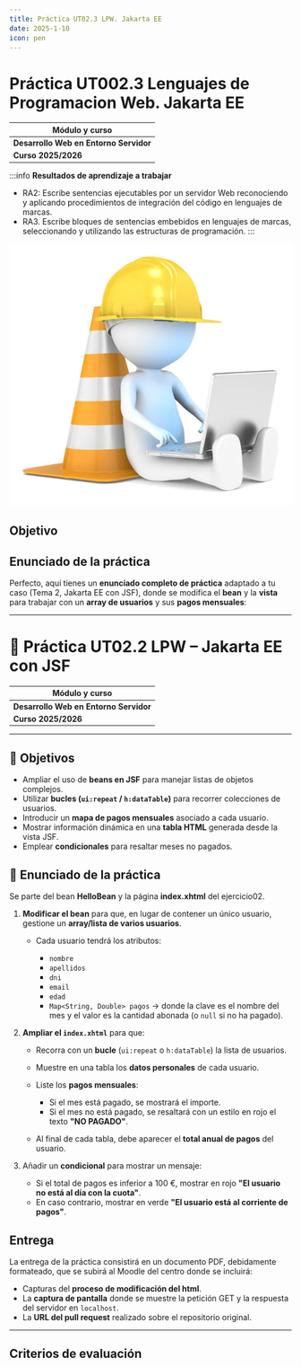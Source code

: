 ```yaml
---
title: Práctica UT02.3 LPW. Jakarta EE
date: 2025-1-10
icon: pen
---
```


# Práctica UT002.3 Lenguajes de Programacion Web. Jakarta EE

| Módulo y curso |
| --- |
| **Desarrollo Web en Entorno Servidor** |
|**Curso 2025/2026**|

:::info
**Resultados de aprendizaje a trabajar**
 * RA2: Escribe sentencias ejecutables por un servidor Web reconociendo y aplicando procedimientos de integración del código en lenguajes de marcas. 
 * RA3. Escribe bloques de sentencias embebidos en lenguajes de marcas, seleccionando y utilizando las estructuras de programación.
:::

![En construcción](/images/under-construction.jpg)

## Objetivo

## Enunciado de la práctica
Perfecto, aquí tienes un **enunciado completo de práctica** adaptado a tu caso (Tema 2, Jakarta EE con JSF), donde se modifica el **bean** y la **vista** para trabajar con un **array de usuarios** y sus **pagos mensuales**:

---

# 📘 Práctica UT02.2 LPW – Jakarta EE con JSF

| Módulo y curso                         |
| -------------------------------------- |
| **Desarrollo Web en Entorno Servidor** |
| **Curso 2025/2026**                    |

---

## 🎯 Objetivos

* Ampliar el uso de **beans en JSF** para manejar listas de objetos complejos.
* Utilizar **bucles (`ui:repeat` / `h:dataTable`)** para recorrer colecciones de usuarios.
* Introducir un **mapa de pagos mensuales** asociado a cada usuario.
* Mostrar información dinámica en una **tabla HTML** generada desde la vista JSF.
* Emplear **condicionales** para resaltar meses no pagados.

## 📝 Enunciado de la práctica

Se parte del bean **HelloBean** y la página **index.xhtml** del ejercicio02.

1. **Modificar el bean** para que, en lugar de contener un único usuario, gestione un **array/lista de varios usuarios**.

   * Cada usuario tendrá los atributos:

     * `nombre`
     * `apellidos`
     * `dni`
     * `email`
     * `edad`
     * `Map<String, Double> pagos` → donde la clave es el nombre del mes y el valor es la cantidad abonada (o `null` si no ha pagado).

2. **Ampliar el `index.xhtml`** para que:

   * Recorra con un **bucle** (`ui:repeat` o `h:dataTable`) la lista de usuarios.
   * Muestre en una tabla los **datos personales** de cada usuario.
   * Liste los **pagos mensuales**:

     * Si el mes está pagado, se mostrará el importe.
     * Si el mes no está pagado, se resaltará con un estilo en rojo el texto **"NO PAGADO"**.
   * Al final de cada tabla, debe aparecer el **total anual de pagos** del usuario.

3. Añadir un **condicional** para mostrar un mensaje:

   * Si el total de pagos es inferior a 100 €, mostrar en rojo **"El usuario no está al día con la cuota"**.
   * En caso contrario, mostrar en verde **"El usuario está al corriente de pagos"**.

## Entrega

La entrega de la práctica consistirá en un documento PDF, debidamente formateado, que se subirá al Moodle del centro donde se incluirá:
  
* Capturas del **proceso de modificación del html**.
* La **captura de pantalla** donde se muestre la petición GET y la respuesta del servidor en `localhost`.
* La **URL del pull request** realizado sobre el repositorio original.

---

## Criterios de evaluación